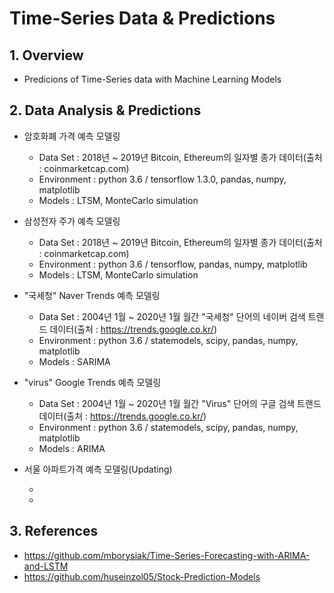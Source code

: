 # Time-Series Data & Predictions

## 1. Overview

* Predicions of Time-Series data with Machine Learning Models


## 2. Data Analysis & Predictions

* 암호화폐 가격 예측 모델링

  + Data Set : 2018년 ~ 2019년 Bitcoin, Ethereum의 일자별 종가 데이터(출처 : coinmarketcap.com)
  + Environment : python 3.6 / tensorflow 1.3.0, pandas, numpy, matplotlib
  + Models : LTSM, MonteCarlo simulation
  
* 삼성전자 주가 예측 모델링

  + Data Set : 2018년 ~ 2019년 Bitcoin, Ethereum의 일자별 종가 데이터(출처 : coinmarketcap.com)
  + Environment : python 3.6 / tensorflow, pandas, numpy, matplotlib
  + Models : LTSM, MonteCarlo simulation
 
* "국세청" Naver Trends 예측 모델링

  + Data Set : 2004년 1월 ~ 2020년 1월 월간 "국세청" 단어의 네이버 검색 트랜드 데이터(출처 : https://trends.google.co.kr/)
  + Environment : python 3.6 / statemodels, scipy, pandas, numpy, matplotlib
  + Models : SARIMA

* "virus" Google Trends 예측 모델링

  + Data Set : 2004년 1월 ~ 2020년 1월 월간 "Virus" 단어의 구글 검색 트랜드 데이터(출처 : https://trends.google.co.kr/)
  + Environment : python 3.6 / statemodels, scipy, pandas, numpy, matplotlib
  + Models : ARIMA

* 서울 아파트가격 예측 모델링(Updating)

  +
  +


## 3. References

* https://github.com/mborysiak/Time-Series-Forecasting-with-ARIMA-and-LSTM
* https://github.com/huseinzol05/Stock-Prediction-Models




